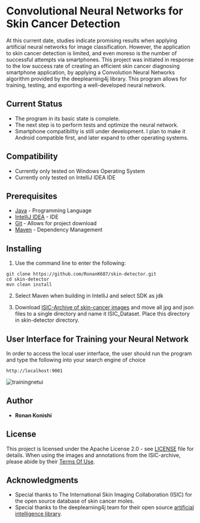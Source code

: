 # Convolutional Neural Networks for Skin Cancer Detection

At this current date, studies indicate promising results when applying artificial neural networks for image classification. However, the application to skin cancer detection is limited, and even moreso is the number of successful attempts via smartphones. This project was initiated in response to the low success rate of creating an efficient skin cancer diagnosing smartphone application, by applying a Convolution Neural Networks algorithm provided by the deeplearning4j library. This program allows for training, testing, and exporting a well-developed neural network.

## Current Status

* The program in its basic state is complete.
* The next step is to perform tests and optimize the neural network.
* Smartphone compatibiltiy is still under development. I plan to make it Android compatible first, and later expand to other operating systems.

## Compatibility
* Currently only tested on Windows Operating System
* Currently only tested on IntelliJ IDEA IDE

## Prerequisites

* [Java](http://www.oracle.com/technetwork/java/javase/downloads/jdk8-downloads-2133151.html) - Programming Language
* [IntelliJ IDEA](https://www.jetbrains.com/idea/download/#section=windows) - IDE
* [Git](https://git-scm.com/book/en/v2/Getting-Started-Installing-Git) - Allows for project download
* [Maven](https://maven.apache.org/download.cgi) - Dependency Management

## Installing 

1. Use the command line to enter the following:
```
git clone https://github.com/RonanK687/skin-detector.git
cd skin-detector
mvn clean install
```

2. Select Maven when building in IntelliJ and select SDK as jdk

3. Download [ISIC-Archive of skin-cancer images](https://isic-archive.com/#images) and move all jpg and json files to a single directory and name it ISIC_Dataset. Place this directory in skin-detector directory.

## User Interface for Training your Neural Network

In order to access the local user interface, the user should run the program and type the following into your search engine of choice
```
http://localhost:9001
```

![trainingnetui](https://user-images.githubusercontent.com/10384617/38002585-05a412c2-31e8-11e8-88a4-14e03a4e4792.png)


## Author

* **Ronan Konishi**

## License

This project is licensed under the Apache License 2.0 - see [LICENSE](LICENSE) file for details. When using the images and annotations from the ISIC-archive, please abide by their [Terms Of Use](https://isic-archive.com/#termsOfUse).

## Acknowledgments

* Special thanks to The International Skin Imaging Collaboration (ISIC) for the open source database of skin cancer moles.
* Special thanks to the deeplearning4j team for their open source [artificial intelligence library](https://github.com/deeplearning4j).
